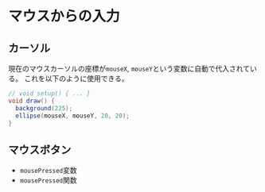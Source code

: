 # マウスからの入力

## カーソル

現在のマウスカーソルの座標が`mouseX`, `mouseY`という変数に自動で代入されている。
これを以下のように使用できる。

```java
// void setup() { ... }
void draw() {
  background(225);
  ellipse(mouseX, mouseY, 20, 20);
}
```

## マウスボタン

* `mousePressed`変数
* `mousePressed`関数
